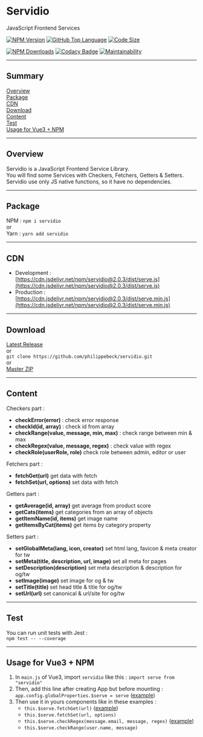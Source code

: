 # Servidio

JavaScript Frontend Services

[![NPM Version](https://badgen.net/npm/v/servidio)](https://www.npmjs.com/package/servidio)
[![GitHub Top Language](https://img.shields.io/github/languages/top/philippebeck/servidio)](https://github.com/philippebeck/servidio)
[![Code Size](https://img.shields.io/github/languages/code-size/philippebeck/servidio)](https://github.com/philippebeck/servidio/tree/master)

[![NPM Downloads](https://badgen.net/npm/dt/servidio)](https://www.npmjs.com/package/servidio)
[![Codacy Badge](https://app.codacy.com/project/badge/Grade/b65b93fc3484479aa02c1891609e47e2)](https://www.codacy.com/gh/philippebeck/servidio/dashboard)
[![Maintainability](https://api.codeclimate.com/v1/badges/8ada4e929f6116145366/maintainability)](https://codeclimate.com/github/philippebeck/servidio/maintainability)

---

## Summary

[Overview](#overview)  
[Package](#package)  
[CDN](#cdn)  
[Download](#download)  
[Content](#content)  
[Test](#test)  
[Usage for Vue3 + NPM](#usage-for-vue3--npm)  

---

## Overview

Servidio is a JavaScript Frontend Service Library.  
You will find some Services with Checkers, Fetchers, Getters & Setters.  
Servidio use only JS native functions, so it have no dependencies.  

---

## Package

NPM : `npm i servidio`  
or  
Yarn : `yarn add servidio`  

---

## CDN

-   Development : [https://cdn.jsdelivr.net/npm/servidio@2.0.3/dist/serve.js](https://cdn.jsdelivr.net/npm/servidio@2.0.3/dist/serve.js)  
-   Production : [https://cdn.jsdelivr.net/npm/servidio@2.0.3/dist/serve.min.js](https://cdn.jsdelivr.net/npm/servidio@2.0.3/dist/serve.min.js)  

---

## Download

[Latest Release](https://github.com/philippebeck/servidio/releases)  
or  
`git clone https://github.com/philippebeck/servidio.git`  
or  
[Master ZIP](https://github.com/philippebeck/servidio/archive/refs/heads/master.zip)
  
---

## Content

Checkers part :  
-   **checkError(error)** : check error response  
-   **checkId(id, array)** : check id from array  
-   **checkRange(value, message, min, max)** : check range between min & max  
-   **checkRegex(value, message, regex)** : check value with regex  
-   **checkRole(userRole, role)** check role between admin, editor or user  

Fetchers part :  
-   **fetchGet(url)** get data with fetch  
-   **fetchSet(url, options)** set data with fetch  

Getters part :  
-   **getAverage(id, array)** get average from product score  
-   **getCats(items)** get categories from an array of objects  
-   **getItemName(id, items)** get image name  
-   **getItemsByCat(items)** get items by category property  

Setters part :  
-   **setGlobalMeta(lang, icon, creator)** set html lang, favicon & meta creator for tw  
-   **setMeta(title, description, url, image)** set all meta for pages  
-   **setDescription(description)** set meta description & description for og/tw  
-   **setImage(image)** set image for og & tw  
-   **setTitle(title)** set head title & title for og/tw  
-   **setUrl(url)** set canonical & url/site for og/tw  

---

## Test

You can run unit tests with Jest :  
`npm test -- --coverage`  

---

## Usage for Vue3 + NPM

1.  In `main.js` of Vue3, import `servidio` like this : `import serve from "servidio"`
2.  Then, add this line after creating App but before mounting : `app.config.globalProperties.$serve = serve` ([example](https://github.com/philippebeck/vesan/blob/master/src/main.js))
3.  Then use it in yours components like in these examples : 
    -  `this.$serve.fetchGet(url)` ([example](https://github.com/philippebeck/vesan/blob/master/src/views/HomeView.vue))  
    -  `this.$serve.fetchSet(url, options)`  
    -  `this.$serve.checkRegex(message.email, message, regex)` ([example](https://github.com/philippebeck/vesan/blob/master/src/views/ContactView.vue))  
    -  `this.$serve.checkRange(user.name, message)`  

